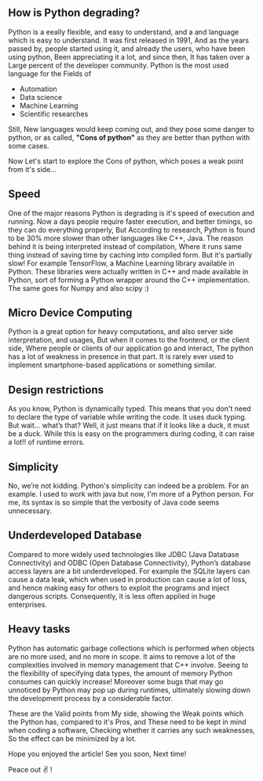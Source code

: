 ## How is Python degrading?

Python is a eeally flexible, and easy to understand, and a and language which is easy to understand. It was first released in 1991, And as the years passed by, people started using it, and already the users, who have been using python, Been appreciating it a lot, and since then, It has taken over a Large percent of the developer community. Python is the most used language for the Fields of
- Automation
- Data science
- Machine Learning
- Scientific researches

Still, New languages would keep coming out, and they pose some danger to python, or as called, **"Cons of python"** as they are better than python with some cases.

Now Let's start to explore the Cons of python, which poses a weak point from it's side...

## Speed
One of the major reasons Python is degrading is it's speed of execution and running. Now a days people require faster execution, and better timings, so they can do everything properly, But According to research, Python is found to be 30% more slower than other languages like C++, Java. The reason behind it is being interpreted instead of compilation, Where it runs same thing instead of saving time by caching into compiled form. But it's partially slow!
For example TensorFlow, a Machine Learning library available in Python. These libraries were actually written in C++ and made available in Python, sort of forming a Python wrapper around the C++ implementation. The same goes for Numpy and also scipy :)

## Micro Device Computing
Python is a great option for heavy computations, and also server side interpretation, and usages, But when it comes to the frontend, or the client side, Where people or clients of our application go and interact, The python has a lot of weakness in presence in that part.
It is rarely ever used to implement smartphone-based applications or something similar.

## Design restrictions
As you know, Python is dynamically typed. This means that you don't need to declare the type of variable while writing the code. It uses duck typing. But wait... what’s that? Well, it just means that if it looks like a duck, it must be a duck. While this is easy on the programmers during coding, it can raise a lot!! of runtime errors.

## Simplicity
No, we’re not kidding. Python's simplicity can indeed be a problem. For an  example. I used to work with java but now, I'm more of a Python person. For me, its syntax is so simple that the verbosity of Java code seems unnecessary.

## Underdeveloped Database
Compared to more widely used technologies like JDBC (Java Database Connectivity) and ODBC (Open Database Connectivity), Python’s database access layers are a bit underdeveloped. For example the SQLite layers can cause a data leak, which when used in production can cause a lot of loss, and hence making easy for others to exploit the programs and inject dangerous scripts. Consequently, it is less often applied in huge enterprises.

## Heavy tasks
Python has automatic garbage collections  which is performed when objects are no more used, and no more in scope. It aims to remove a lot of the complexities involved in memory management that  C++ involve. Seeing to the flexibility of specifying data types, the amount of memory Python consumes can quickly increase!
Moreover some bugs that may go unnoticed by Python may pop up during runtimes, ultimately slowing down the development process by a considerable factor.

These are the Valid points from My side, showing the Weak points which the Python has, compared to it's Pros, and These need to be kept in mind when coding a software, Checking whether it carries any such weaknesses, So the effect can be minimized by a lot.

Hope you enjoyed the article! See you soon, Next time!

Peace out ✌️ !
